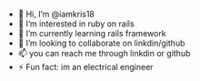 - 👋 Hi, I’m @iamkris18
- 👀 I’m interested in ruby on rails
- 🌱 I’m currently learning rails framework
- 💞️ I’m looking to collaborate on linkdin/github
- 📫 you can reach me through linkdin or github
- ⚡ Fun fact: im an electrical engineer

<!---
iamkris18/iamkris18 is a ✨ special ✨ repository because its `README.md` (this file) appears on your GitHub profile.
You can click the Preview link to take a look at your changes.
--->
